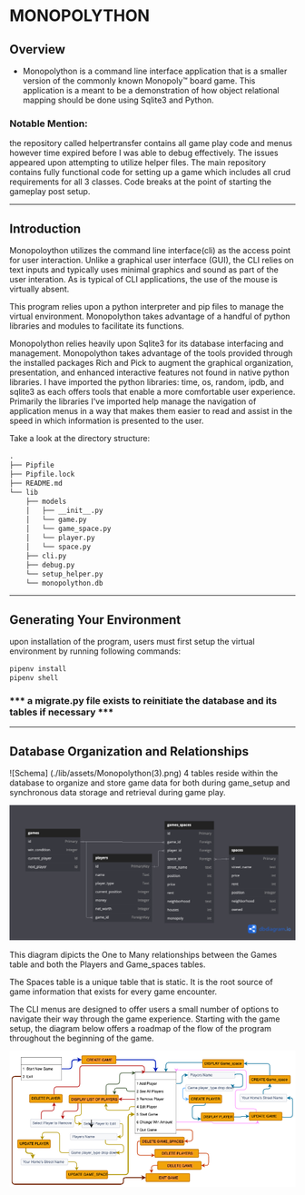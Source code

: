 # MONOPOLYTHON

## Overview

- Monopolython is a command line interface application that is a smaller version of the commonly known Monopoly™ board game. This application is a meant to be a demonstration of how object relational mapping should be done using Sqlite3 and Python.

### Notable Mention:

the repository called helpertransfer contains all game play code and menus however time expired before I was able to debug effectively.  The issues appeared upon attempting to utilize helper files.  The main repository contains fully functional code for setting up a game which includes all crud requirements for all 3 classes. Code breaks at the point of starting the gameplay post setup.   

---

## Introduction

Monopoloython utilizes the command line interface(cli) as the access point for user interaction.  Unlike a graphical user interface (GUI), the CLI relies on text inputs and typically uses minimal graphics and sound as part of the user interation. As is typical of CLI applications, the use of the mouse is virtually absent.

This program relies upon a python interpreter and pip files to manage the virtual environment. Monopolython takes advantage of a handful of python libraries and modules to facilitate its functions. 

Monopolython relies heavily upon Sqlite3 for its database interfacing and management. Monopolython takes advantage of the tools provided through the installed packages Rich and Pick to augment the graphical organization, presentation, and enhanced interactive features not found in native python libraries.  I have imported the python libraries:   time, os, random, ipdb, and sqlite3 as each offers tools that enable a more comfortable user experience. Primarily the libraries I've imported help manage the navigation of application menus in a way that makes them easier to read and assist in the speed in which information is presented to the user.



Take a look at the directory structure:

```console
.
├── Pipfile
├── Pipfile.lock
├── README.md
└── lib
    ├── models
    │   ├── __init__.py
    │   └── game.py
    │   └── game_space.py
    │   └── player.py
    │   └── space.py
    ├── cli.py
    ├── debug.py
    └── setup_helper.py
    └── monopolython.db
```


---

## Generating Your Environment

upon installation of the program, users must first setup the virtual environment by running
following commands:
```console
pipenv install
pipenv shell
```
### *** a migrate.py file exists to reinitiate the database and its tables if necessary ***
---

## Database Organization and Relationships

![Schema] (./lib/assets/Monopolython(3).png)
4 tables reside within the database to organize and store game data for both during game_setup
and synchronous data storage and retrieval during game play.

![alt text](<lib/assets/Monopolython (3).png>) 

This diagram dipicts the One to Many relationships between the Games table and both the Players and Game_spaces tables.   

The Spaces table is a unique table that is static. It is the root source of game information that exists for every game encounter.

The CLI menus are designed to offer users a small number of options to navigate their way through the game experience.  Starting with the game setup, the diagram below offers a roadmap of the flow of the program throughout the beginning of the game.

![alt text](lib/assets/gameboard2.jpg)



